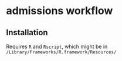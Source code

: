 # admissions workflow

## Installation

Requires `R` and `Rscript`, which might be in `/Library/Frameworks/R.framework/Resources/`
